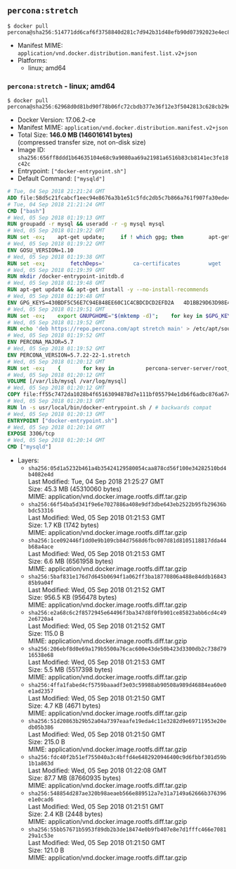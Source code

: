 ## `percona:stretch`

```console
$ docker pull percona@sha256:514771dd6caf6f3758840d281c7d942b31d48efb90d07392023e4ec8ebf7a791
```

-	Manifest MIME: `application/vnd.docker.distribution.manifest.list.v2+json`
-	Platforms:
	-	linux; amd64

### `percona:stretch` - linux; amd64

```console
$ docker pull percona@sha256:62968d0d81bd90f78b06fc72cbdb377e36f12e3f5042813c628cb29e93447ab2
```

-	Docker Version: 17.06.2-ce
-	Manifest MIME: `application/vnd.docker.distribution.manifest.v2+json`
-	Total Size: **146.0 MB (146016141 bytes)**  
	(compressed transfer size, not on-disk size)
-	Image ID: `sha256:656ff8ddd1b64635104e68c9a9080aa69a21981a6516b83cb8141ec3fe18c42c`
-	Entrypoint: `["docker-entrypoint.sh"]`
-	Default Command: `["mysqld"]`

```dockerfile
# Tue, 04 Sep 2018 21:21:24 GMT
ADD file:58d5c21fcabcf1eec94e8676a3b1e51c5fdc2db5c7b866a761f907fa30ede4d8 in / 
# Tue, 04 Sep 2018 21:21:24 GMT
CMD ["bash"]
# Wed, 05 Sep 2018 01:19:13 GMT
RUN groupadd -r mysql && useradd -r -g mysql mysql
# Wed, 05 Sep 2018 01:19:22 GMT
RUN set -ex; 	apt-get update; 	if ! which gpg; then 		apt-get install -y --no-install-recommends gnupg; 	fi; 	if ! gpg --version | grep -q '^gpg (GnuPG) 1\.'; then 		 apt-get install -y --no-install-recommends dirmngr; 	fi; 	rm -rf /var/lib/apt/lists/*
# Wed, 05 Sep 2018 01:19:22 GMT
ENV GOSU_VERSION=1.10
# Wed, 05 Sep 2018 01:19:38 GMT
RUN set -ex; 		fetchDeps=' 		ca-certificates 		wget 	'; 	apt-get update; 	apt-get install -y --no-install-recommends $fetchDeps; 	rm -rf /var/lib/apt/lists/*; 		dpkgArch="$(dpkg --print-architecture | awk -F- '{ print $NF }')"; 	wget -O /usr/local/bin/gosu "https://github.com/tianon/gosu/releases/download/$GOSU_VERSION/gosu-$dpkgArch"; 	wget -O /usr/local/bin/gosu.asc "https://github.com/tianon/gosu/releases/download/$GOSU_VERSION/gosu-$dpkgArch.asc"; 		export GNUPGHOME="$(mktemp -d)"; 	gpg --keyserver ha.pool.sks-keyservers.net --recv-keys B42F6819007F00F88E364FD4036A9C25BF357DD4; 	gpg --batch --verify /usr/local/bin/gosu.asc /usr/local/bin/gosu; 	command -v gpgconf > /dev/null && gpgconf --kill all || :; 	rm -r "$GNUPGHOME" /usr/local/bin/gosu.asc; 		chmod +x /usr/local/bin/gosu; 	gosu nobody true; 		apt-get purge -y --auto-remove $fetchDeps
# Wed, 05 Sep 2018 01:19:39 GMT
RUN mkdir /docker-entrypoint-initdb.d
# Wed, 05 Sep 2018 01:19:48 GMT
RUN apt-get update && apt-get install -y --no-install-recommends 		apt-transport-https ca-certificates 		pwgen 	&& rm -rf /var/lib/apt/lists/*
# Wed, 05 Sep 2018 01:19:48 GMT
ENV GPG_KEYS=430BDF5C56E7C94E848EE60C1C4CBDCDCD2EFD2A 	4D1BB29D63D98E422B2113B19334A25F8507EFA5
# Wed, 05 Sep 2018 01:19:51 GMT
RUN set -ex; 	export GNUPGHOME="$(mktemp -d)"; 	for key in $GPG_KEYS; do 		gpg --keyserver ha.pool.sks-keyservers.net --recv-keys "$key"; 	done; 	gpg --export $GPG_KEYS > /etc/apt/trusted.gpg.d/percona.gpg; 	command -v gpgconf > /dev/null && gpgconf --kill all || :; 	rm -r "$GNUPGHOME"; 	apt-key list
# Wed, 05 Sep 2018 01:19:52 GMT
RUN echo 'deb https://repo.percona.com/apt stretch main' > /etc/apt/sources.list.d/percona.list
# Wed, 05 Sep 2018 01:19:52 GMT
ENV PERCONA_MAJOR=5.7
# Wed, 05 Sep 2018 01:19:52 GMT
ENV PERCONA_VERSION=5.7.22-22-1.stretch
# Wed, 05 Sep 2018 01:20:12 GMT
RUN set -ex; 	{ 		for key in 			percona-server-server/root_password 			percona-server-server/root_password_again 			"percona-server-server-$PERCONA_MAJOR/root-pass" 			"percona-server-server-$PERCONA_MAJOR/re-root-pass" 		; do 			echo "percona-server-server-$PERCONA_MAJOR" "$key" password 'unused'; 		done; 	} | debconf-set-selections; 	apt-get update; 	apt-get install -y 		percona-server-server-$PERCONA_MAJOR=$PERCONA_VERSION 	; 	rm -rf /var/lib/apt/lists/*; 	sed -ri 's/^user\s/#&/' /etc/mysql/my.cnf; 	rm -rf /var/lib/mysql; 	mkdir -p /var/lib/mysql /var/run/mysqld; 	chown -R mysql:mysql /var/lib/mysql /var/run/mysqld; 	chmod 777 /var/run/mysqld; 	find /etc/mysql/ -name '*.cnf' -print0 		| xargs -0 grep -lZE '^(bind-address|log)' 		| xargs -rt -0 sed -Ei 's/^(bind-address|log)/#&/'; 	echo '[mysqld]\nskip-host-cache\nskip-name-resolve' > /etc/mysql/conf.d/docker.cnf
# Wed, 05 Sep 2018 01:20:12 GMT
VOLUME [/var/lib/mysql /var/log/mysql]
# Wed, 05 Sep 2018 01:20:12 GMT
COPY file:ff55c7472da1028b4f65163094878d7e111bf055794e1db6f6adbc876a67481b in /usr/local/bin/ 
# Wed, 05 Sep 2018 01:20:13 GMT
RUN ln -s usr/local/bin/docker-entrypoint.sh / # backwards compat
# Wed, 05 Sep 2018 01:20:13 GMT
ENTRYPOINT ["docker-entrypoint.sh"]
# Wed, 05 Sep 2018 01:20:14 GMT
EXPOSE 3306/tcp
# Wed, 05 Sep 2018 01:20:14 GMT
CMD ["mysqld"]
```

-	Layers:
	-	`sha256:05d1a5232b461a4b35424129580054caa878cd56f100e34282510bd4b4082e4d`  
		Last Modified: Tue, 04 Sep 2018 21:25:27 GMT  
		Size: 45.3 MB (45310060 bytes)  
		MIME: application/vnd.docker.image.rootfs.diff.tar.gzip
	-	`sha256:66f54ba5d341f9e6e7027886a408e9df3dbe643eb2522b95fb29636bbdc53316`  
		Last Modified: Wed, 05 Sep 2018 01:21:53 GMT  
		Size: 1.7 KB (1742 bytes)  
		MIME: application/vnd.docker.image.rootfs.diff.tar.gzip
	-	`sha256:1ce092446f1dd0e9b109cb84d7568d6fbc007d81d8105118817dda44b68a4ace`  
		Last Modified: Wed, 05 Sep 2018 01:21:53 GMT  
		Size: 6.6 MB (6561958 bytes)  
		MIME: application/vnd.docker.image.rootfs.diff.tar.gzip
	-	`sha256:5baf831e176d7d645b0694f1a062ff3ba18770806a488e84ddb1684385b9a04f`  
		Last Modified: Wed, 05 Sep 2018 01:21:52 GMT  
		Size: 956.5 KB (956478 bytes)  
		MIME: application/vnd.docker.image.rootfs.diff.tar.gzip
	-	`sha256:e2a68c6c2f8572945e64496f3ba347d8f0fb901ce85823abb6cd4c492e6720a4`  
		Last Modified: Wed, 05 Sep 2018 01:21:52 GMT  
		Size: 115.0 B  
		MIME: application/vnd.docker.image.rootfs.diff.tar.gzip
	-	`sha256:206ebf8d0e69a179b5500a76cac600e43de50b423d3300db2c738d7916538e68`  
		Last Modified: Wed, 05 Sep 2018 01:21:53 GMT  
		Size: 5.5 MB (5517398 bytes)  
		MIME: application/vnd.docker.image.rootfs.diff.tar.gzip
	-	`sha256:4ffa1fabed4cf5759baaadf3e03c59988ab90508a989d46884ea60e0e1ad2357`  
		Last Modified: Wed, 05 Sep 2018 01:21:50 GMT  
		Size: 4.7 KB (4671 bytes)  
		MIME: application/vnd.docker.image.rootfs.diff.tar.gzip
	-	`sha256:51d20863b29b52a04a7397eaafe19eda4c11e3282d9e69711953e20edb05b386`  
		Last Modified: Wed, 05 Sep 2018 01:21:50 GMT  
		Size: 215.0 B  
		MIME: application/vnd.docker.image.rootfs.diff.tar.gzip
	-	`sha256:fdc40f2b51ef755040a3c4bffd4e6482920946400c9d6fbbf301d59b1b1a863d`  
		Last Modified: Wed, 05 Sep 2018 01:22:08 GMT  
		Size: 87.7 MB (87660935 bytes)  
		MIME: application/vnd.docker.image.rootfs.diff.tar.gzip
	-	`sha256:548854d287ae320b98aeaeb566e889512a7e31a7149a62666b376396e1e0cad6`  
		Last Modified: Wed, 05 Sep 2018 01:21:51 GMT  
		Size: 2.4 KB (2448 bytes)  
		MIME: application/vnd.docker.image.rootfs.diff.tar.gzip
	-	`sha256:55bb57671b5953f89db2b3de18474e0b9fb407e8e7d1fffc466e708129a1c53e`  
		Last Modified: Wed, 05 Sep 2018 01:21:50 GMT  
		Size: 121.0 B  
		MIME: application/vnd.docker.image.rootfs.diff.tar.gzip
